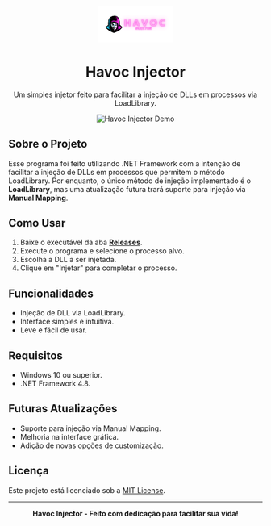 <p align="center">
  <!-- Coloque a sua logo aqui -->
  <img src="https://github.com/snkfranco/Havoc-Injector/blob/main/Assets/havocinjector.png?raw=true" alt="Havoc Injector Logo" width="150">
</p>

<h1 align="center">Havoc Injector</h1>

<p align="center">
  Um simples injetor feito para facilitar a injeção de DLLs em processos via LoadLibrary.
</p>

<p align="center">
  <!-- Coloque um gif ou imagem mostrando o funcionamento aqui -->
  <img src="path/to/your/demo.gif" alt="Havoc Injector Demo" width="400">
</p>

## Sobre o Projeto

Esse programa foi feito utilizando .NET Framework com a intenção de facilitar a injeção de DLLs em processos que permitem o método LoadLibrary. Por enquanto, o único método de injeção implementado é o **LoadLibrary**, mas uma atualização futura trará suporte para injeção via **Manual Mapping**.

## Como Usar

1. Baixe o executável da aba [**Releases**](https://github.com/seu-usuario/HavocInjector/releases).
2. Execute o programa e selecione o processo alvo.
3. Escolha a DLL a ser injetada.
4. Clique em "Injetar" para completar o processo.


## Funcionalidades

- Injeção de DLL via LoadLibrary.
- Interface simples e intuitiva.
- Leve e fácil de usar.

## Requisitos

- Windows 10 ou superior.
- .NET Framework 4.8.


## Futuras Atualizações

- Suporte para injeção via Manual Mapping.
- Melhoria na interface gráfica.
- Adição de novas opções de customização.

## Licença

Este projeto está licenciado sob a [MIT License](https://github.com/seu-usuario/HavocInjector/blob/main/LICENSE).

---

<p align="center">
  <strong>Havoc Injector - Feito com dedicação para facilitar sua vida!</strong>
</p>
